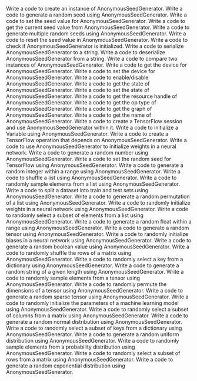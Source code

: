 Write a code to create an instance of AnonymousSeedGenerator.
Write a code to generate a random seed using AnonymousSeedGenerator.
Write a code to set the seed value for AnonymousSeedGenerator.
Write a code to get the current seed value from AnonymousSeedGenerator.
Write a code to generate multiple random seeds using AnonymousSeedGenerator.
Write a code to reset the seed value in AnonymousSeedGenerator.
Write a code to check if AnonymousSeedGenerator is initialized.
Write a code to serialize AnonymousSeedGenerator to a string.
Write a code to deserialize AnonymousSeedGenerator from a string.
Write a code to compare two instances of AnonymousSeedGenerator.
Write a code to get the device for AnonymousSeedGenerator.
Write a code to set the device for AnonymousSeedGenerator.
Write a code to enable/disable AnonymousSeedGenerator.
Write a code to get the state of AnonymousSeedGenerator.
Write a code to set the state of AnonymousSeedGenerator.
Write a code to get the resource handle of AnonymousSeedGenerator.
Write a code to get the op type of AnonymousSeedGenerator.
Write a code to get the graph of AnonymousSeedGenerator.
Write a code to get the name of AnonymousSeedGenerator.
Write a code to create a TensorFlow session and use AnonymousSeedGenerator within it.
Write a code to initialize a Variable using AnonymousSeedGenerator.
Write a code to create a TensorFlow operation that depends on AnonymousSeedGenerator.
Write a code to use AnonymousSeedGenerator to initialize weights in a neural network.
Write a code to generate a random number using AnonymousSeedGenerator.
Write a code to set the random seed for TensorFlow using AnonymousSeedGenerator.
Write a code to generate a random integer within a range using AnonymousSeedGenerator.
Write a code to shuffle a list using AnonymousSeedGenerator.
Write a code to randomly sample elements from a list using AnonymousSeedGenerator.
Write a code to split a dataset into train and test sets using AnonymousSeedGenerator.
Write a code to generate a random permutation of a list using AnonymousSeedGenerator.
Write a code to randomly initialize weights in a neural network using AnonymousSeedGenerator.
Write a code to randomly select a subset of elements from a list using AnonymousSeedGenerator.
Write a code to generate a random float within a range using AnonymousSeedGenerator.
Write a code to generate a random tensor using AnonymousSeedGenerator.
Write a code to randomly initialize biases in a neural network using AnonymousSeedGenerator.
Write a code to generate a random boolean value using AnonymousSeedGenerator.
Write a code to randomly shuffle the rows of a matrix using AnonymousSeedGenerator.
Write a code to randomly select a key from a dictionary using AnonymousSeedGenerator.
Write a code to generate a random string of a given length using AnonymousSeedGenerator.
Write a code to randomly sample elements from a tensor using AnonymousSeedGenerator.
Write a code to randomly permute the dimensions of a tensor using AnonymousSeedGenerator.
Write a code to generate a random sparse tensor using AnonymousSeedGenerator.
Write a code to randomly initialize the parameters of a machine learning model using AnonymousSeedGenerator.
Write a code to randomly select a subset of columns from a matrix using AnonymousSeedGenerator.
Write a code to generate a random normal distribution using AnonymousSeedGenerator.
Write a code to randomly select a subset of keys from a dictionary using AnonymousSeedGenerator.
Write a code to generate a random uniform distribution using AnonymousSeedGenerator.
Write a code to randomly sample elements from a probability distribution using AnonymousSeedGenerator.
Write a code to randomly select a subset of rows from a matrix using AnonymousSeedGenerator.
Write a code to generate a random exponential distribution using AnonymousSeedGenerator.